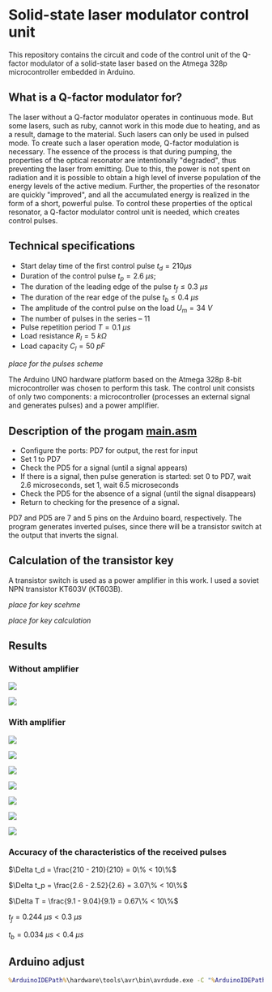 # Solid-state laser modulator control unit

This repository contains the circuit and code of the control unit of the Q-factor modulator of a solid-state laser based on the Atmega 328p microcontroller embedded in Arduino.

## What is a Q-factor modulator for?

The laser without a Q-factor modulator operates in continuous mode. But some lasers, such as ruby, cannot work in this mode due to heating, and as a result, damage to the material.  Such lasers can only be used in pulsed mode. To create such a laser operation mode, Q-factor modulation is necessary. The essence of the process is that during pumping, the properties of the optical resonator are intentionally "degraded", thus preventing the laser from emitting. Due to this, the power is not spent on radiation and it is possible to obtain a high level of inverse population of the energy levels of the active medium. Further, the properties of the resonator are quickly "improved", and all the accumulated energy is realized in the form of a short, powerful pulse. To control these properties of the optical resonator, a Q-factor modulator control unit is needed, which creates control pulses.

## Technical specifications

- Start delay time of the first control pulse $t_d = 210 \mu s$
- Duration of the control pulse $t_p = 2.6\ \mu s$;
- The duration of the leading edge of the pulse $t_f \le 0.3\ \mu s$
- The duration of the rear edge of the pulse $t_b \le 0.4\ \mu s$
- The amplitude of the control pulse on the load $U_m = 34\ V$
- The number of pulses in the series – 11
- Pulse repetition period $T = 0.1\ \mu s$
- Load resistance $R_l = 5\ k\Omega$
- Load capacity $C_l = 50\ pF$

*place for the pulses scheme*

The Arduino UNO hardware platform based on the Atmega 328p 8-bit microcontroller was chosen to perform this task. The control unit consists of only two components: a microcontroller (processes an external signal and generates pulses) and a power amplifier.

## Description of the progam [main.asm](src/main.asm)

- Configure the ports: PD7 for output, the rest for input
- Set 1 to PD7
- Check the PD5 for a signal (until a signal appears)
- If there is a signal, then pulse generation is started: set 0 to PD7, wait 2.6 microseconds, set 1, wait 6.5 microseconds
- Check the PD5 for the absence of a signal (until the signal disappears)
- Return to checking for the presence of a signal.

PD7 and PD5 are 7 and 5 pins on the Arduino board, respectively.
The program generates inverted pulses, since there will be a transistor switch at the output that inverts the signal.

## Calculation of the transistor key

A transistor switch is used as a power amplifier in this work. I used a soviet NPN transistor KT603V (КТ603В).

*place for key scehme*

*place for key calculation*

## Results

### Without amplifier

![](images/without_amp.png)

![](images/without_amp_2.png)

### With amplifier

![](images/with_amp.png)

![](images/pack_delay.png)

![](images/pulse_period.png)

![](images/pulse_distance.png)

![](images/pulse_width.png)

![](images/pulse_front.png)

![](images/pulse_back.png)

### Accuracy of the characteristics of the received pulses

$\Delta t_d = \frac{210 - 210}{210} = 0\% < 10\%$

$\Delta t_p = \frac{2.6 - 2.52}{2.6} = 3.07\% < 10\%$

$\Delta T = \frac{9.1 - 9.04}{9.1} = 0.67\% < 10\%$

$t_f = 0.244\ \mu s < 0.3\ \mu s$

$t_b = 0.034\ \mu s < 0.4\ \mu s$

## Arduino adjust

```cmd
%ArduinoIDEPath%\hardware\tools\avr\bin\avrdude.exe -C "%ArduinoIDEPath%\hardware\tools\avr\etc\avrdude.conf" -p atmega328p -c arduino -P COM4 -b 115200 -U flash:w:"$(ProjectDir)Debug\$(TargetName).hex":i
```